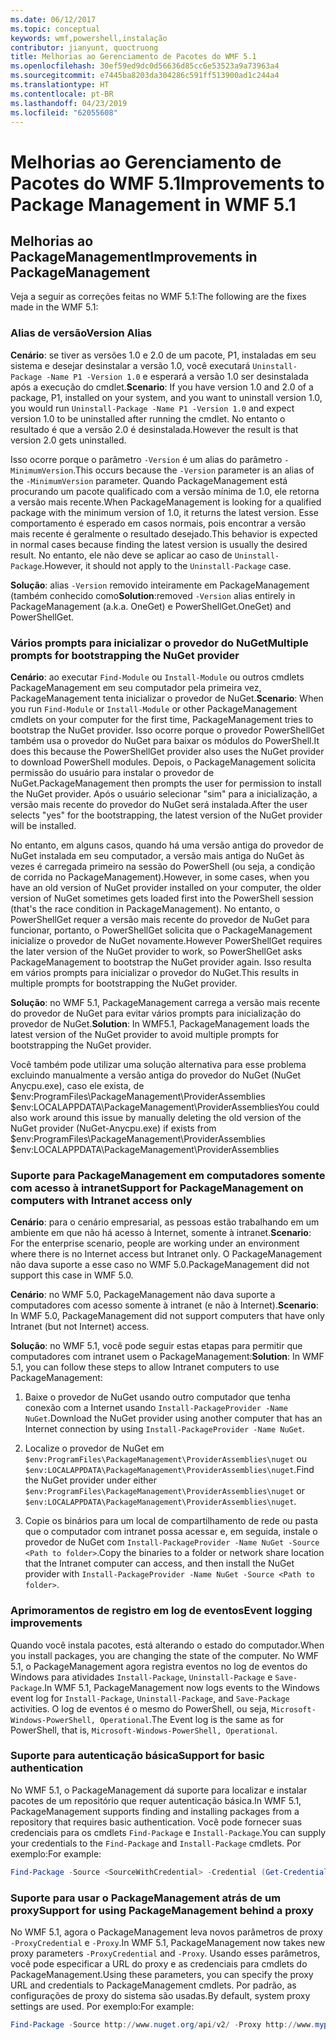 ```yaml
---
ms.date: 06/12/2017
ms.topic: conceptual
keywords: wmf,powershell,instalação
contributor: jianyunt, quoctruong
title: Melhorias ao Gerenciamento de Pacotes do WMF 5.1
ms.openlocfilehash: 30ef59ed9dc0d56636d85cc6e53523a9a73963a4
ms.sourcegitcommit: e7445ba8203da304286c591ff513900ad1c244a4
ms.translationtype: HT
ms.contentlocale: pt-BR
ms.lasthandoff: 04/23/2019
ms.locfileid: "62055608"
---
```

# <a name="improvements-to-package-management-in-wmf-51"></a><span data-ttu-id="61d97-103">Melhorias ao Gerenciamento de Pacotes do WMF 5.1</span><span class="sxs-lookup"><span data-stu-id="61d97-103">Improvements to Package Management in WMF 5.1</span></span>

## <a name="improvements-in-packagemanagement"></a><span data-ttu-id="61d97-104">Melhorias ao PackageManagement</span><span class="sxs-lookup"><span data-stu-id="61d97-104">Improvements in PackageManagement</span></span>

<span data-ttu-id="61d97-105">Veja a seguir as correções feitas no WMF 5.1:</span><span class="sxs-lookup"><span data-stu-id="61d97-105">The following are the fixes made in the WMF 5.1:</span></span>

### <a name="version-alias"></a><span data-ttu-id="61d97-106">Alias de versão</span><span class="sxs-lookup"><span data-stu-id="61d97-106">Version Alias</span></span>

<span data-ttu-id="61d97-107">**Cenário**: se tiver as versões 1.0 e 2.0 de um pacote, P1, instaladas em seu sistema e desejar desinstalar a versão 1.0, você executará `Uninstall-Package -Name P1 -Version 1.0` e esperará a versão 1.0 ser desinstalada após a execução do cmdlet.</span><span class="sxs-lookup"><span data-stu-id="61d97-107">**Scenario**: If you have version 1.0 and 2.0 of a package, P1, installed on your system, and you want to uninstall version 1.0, you would run `Uninstall-Package -Name P1 -Version 1.0` and expect version 1.0 to be uninstalled after running the cmdlet.</span></span> <span data-ttu-id="61d97-108">No entanto o resultado é que a versão 2.0 é desinstalada.</span><span class="sxs-lookup"><span data-stu-id="61d97-108">However the result is that version 2.0 gets uninstalled.</span></span>

<span data-ttu-id="61d97-109">Isso ocorre porque o parâmetro `-Version` é um alias do parâmetro `-MinimumVersion`.</span><span class="sxs-lookup"><span data-stu-id="61d97-109">This occurs because the `-Version` parameter is an alias of the `-MinimumVersion` parameter.</span></span> <span data-ttu-id="61d97-110">Quando PackageManagement está procurando um pacote qualificado com a versão mínima de 1.0, ele retorna a versão mais recente.</span><span class="sxs-lookup"><span data-stu-id="61d97-110">When PackageManagement is looking for a qualified package with the minimum version of 1.0, it returns the latest version.</span></span> <span data-ttu-id="61d97-111">Esse comportamento é esperado em casos normais, pois encontrar a versão mais recente é geralmente o resultado desejado.</span><span class="sxs-lookup"><span data-stu-id="61d97-111">This behavior is expected in normal cases because finding the latest version is usually the desired result.</span></span> <span data-ttu-id="61d97-112">No entanto, ele não deve se aplicar ao caso de `Uninstall-Package`.</span><span class="sxs-lookup"><span data-stu-id="61d97-112">However, it should not apply to the `Uninstall-Package` case.</span></span>

<span data-ttu-id="61d97-113">**Solução**: alias `-Version` removido inteiramente em PackageManagement (também conhecido como</span><span class="sxs-lookup"><span data-stu-id="61d97-113">**Solution**:removed `-Version` alias entirely in PackageManagement (a.k.a.</span></span> <span data-ttu-id="61d97-114">OneGet) e PowerShellGet.</span><span class="sxs-lookup"><span data-stu-id="61d97-114">OneGet) and PowerShellGet.</span></span>

### <a name="multiple-prompts-for-bootstrapping-the-nuget-provider"></a><span data-ttu-id="61d97-115">Vários prompts para inicializar o provedor do NuGet</span><span class="sxs-lookup"><span data-stu-id="61d97-115">Multiple prompts for bootstrapping the NuGet provider</span></span>

<span data-ttu-id="61d97-116">**Cenário**: ao executar `Find-Module` ou `Install-Module` ou outros cmdlets PackageManagement em seu computador pela primeira vez, PackageManagement tenta inicializar o provedor de NuGet.</span><span class="sxs-lookup"><span data-stu-id="61d97-116">**Scenario**: When you run `Find-Module` or `Install-Module` or other PackageManagement cmdlets on your computer for the first time, PackageManagement tries to bootstrap the NuGet provider.</span></span> <span data-ttu-id="61d97-117">Isso ocorre porque o provedor PowerShellGet também usa o provedor do NuGet para baixar os módulos do PowerShell.</span><span class="sxs-lookup"><span data-stu-id="61d97-117">It does this because the PowerShellGet provider also uses the NuGet provider to download PowerShell modules.</span></span> <span data-ttu-id="61d97-118">Depois, o PackageManagement solicita permissão do usuário para instalar o provedor de NuGet.</span><span class="sxs-lookup"><span data-stu-id="61d97-118">PackageManagement then prompts the user for permission to install the NuGet provider.</span></span> <span data-ttu-id="61d97-119">Após o usuário selecionar "sim" para a inicialização, a versão mais recente do provedor do NuGet será instalada.</span><span class="sxs-lookup"><span data-stu-id="61d97-119">After the user selects "yes" for the bootstrapping, the latest version of the NuGet provider will be installed.</span></span>

<span data-ttu-id="61d97-120">No entanto, em alguns casos, quando há uma versão antiga do provedor de NuGet instalada em seu computador, a versão mais antiga do NuGet às vezes é carregada primeiro na sessão do PowerShell (ou seja, a condição de corrida no PackageManagement).</span><span class="sxs-lookup"><span data-stu-id="61d97-120">However, in some cases, when you have an old version of NuGet provider installed on your computer, the older version of NuGet sometimes gets loaded first into the PowerShell session (that's the race condition in PackageManagement).</span></span> <span data-ttu-id="61d97-121">No entanto, o PowerShellGet requer a versão mais recente do provedor de NuGet para funcionar, portanto, o PowerShellGet solicita que o PackageManagement inicialize o provedor de NuGet novamente.</span><span class="sxs-lookup"><span data-stu-id="61d97-121">However PowerShellGet requires the later version of the NuGet provider to work, so PowerShellGet asks PackageManagement to bootstrap the NuGet provider again.</span></span> <span data-ttu-id="61d97-122">Isso resulta em vários prompts para inicializar o provedor do NuGet.</span><span class="sxs-lookup"><span data-stu-id="61d97-122">This results in multiple prompts for bootstrapping the NuGet provider.</span></span>

<span data-ttu-id="61d97-123">**Solução**: no WMF 5.1, PackageManagement carrega a versão mais recente do provedor de NuGet para evitar vários prompts para inicialização do provedor de NuGet.</span><span class="sxs-lookup"><span data-stu-id="61d97-123">**Solution**: In WMF5.1, PackageManagement loads the latest version of the NuGet provider to avoid multiple prompts for bootstrapping the NuGet provider.</span></span>

<span data-ttu-id="61d97-124">Você também pode utilizar uma solução alternativa para esse problema excluindo manualmente a versão antiga do provedor do NuGet (NuGet Anycpu.exe), caso ele exista, de $env:ProgramFiles\PackageManagement\ProviderAssemblies $env:LOCALAPPDATA\PackageManagement\ProviderAssemblies</span><span class="sxs-lookup"><span data-stu-id="61d97-124">You could also work around this issue by manually deleting the old version of the NuGet provider (NuGet-Anycpu.exe) if exists from $env:ProgramFiles\PackageManagement\ProviderAssemblies $env:LOCALAPPDATA\PackageManagement\ProviderAssemblies</span></span>


### <a name="support-for-packagemanagement-on-computers-with-intranet-access-only"></a><span data-ttu-id="61d97-125">Suporte para PackageManagement em computadores somente com acesso à intranet</span><span class="sxs-lookup"><span data-stu-id="61d97-125">Support for PackageManagement on computers with Intranet access only</span></span>

<span data-ttu-id="61d97-126">**Cenário**: para o cenário empresarial, as pessoas estão trabalhando em um ambiente em que não há acesso à Internet, somente à intranet.</span><span class="sxs-lookup"><span data-stu-id="61d97-126">**Scenario**: For the enterprise scenario, people are working under an environment where there is no Internet access but Intranet only.</span></span> <span data-ttu-id="61d97-127">O PackageManagement não dava suporte a esse caso no WMF 5.0.</span><span class="sxs-lookup"><span data-stu-id="61d97-127">PackageManagement did not support this case in WMF 5.0.</span></span>

<span data-ttu-id="61d97-128">**Cenário**: no WMF 5.0, PackageManagement não dava suporte a computadores com acesso somente à intranet (e não à Internet).</span><span class="sxs-lookup"><span data-stu-id="61d97-128">**Scenario**: In WMF 5.0, PackageManagement did not support computers that have only Intranet (but not Internet) access.</span></span>

<span data-ttu-id="61d97-129">**Solução**: no WMF 5.1, você pode seguir estas etapas para permitir que computadores com intranet usem o PackageManagement:</span><span class="sxs-lookup"><span data-stu-id="61d97-129">**Solution**: In WMF 5.1, you can follow these steps to allow Intranet computers to use PackageManagement:</span></span>

1. <span data-ttu-id="61d97-130">Baixe o provedor de NuGet usando outro computador que tenha conexão com a Internet usando `Install-PackageProvider -Name NuGet`.</span><span class="sxs-lookup"><span data-stu-id="61d97-130">Download the NuGet provider using another computer that has an Internet connection by using `Install-PackageProvider -Name NuGet`.</span></span>

2. <span data-ttu-id="61d97-131">Localize o provedor de NuGet em `$env:ProgramFiles\PackageManagement\ProviderAssemblies\nuget` ou `$env:LOCALAPPDATA\PackageManagement\ProviderAssemblies\nuget`.</span><span class="sxs-lookup"><span data-stu-id="61d97-131">Find the NuGet provider under either `$env:ProgramFiles\PackageManagement\ProviderAssemblies\nuget`  or  `$env:LOCALAPPDATA\PackageManagement\ProviderAssemblies\nuget`.</span></span>

3. <span data-ttu-id="61d97-132">Copie os binários para um local de compartilhamento de rede ou pasta que o computador com intranet possa acessar e, em seguida, instale o provedor de NuGet com `Install-PackageProvider -Name NuGet -Source <Path to folder>`.</span><span class="sxs-lookup"><span data-stu-id="61d97-132">Copy the binaries to a folder or network share location that the Intranet computer can access, and then install the NuGet provider with `Install-PackageProvider -Name NuGet -Source <Path to folder>`.</span></span>


### <a name="event-logging-improvements"></a><span data-ttu-id="61d97-133">Aprimoramentos de registro em log de eventos</span><span class="sxs-lookup"><span data-stu-id="61d97-133">Event logging improvements</span></span>

<span data-ttu-id="61d97-134">Quando você instala pacotes, está alterando o estado do computador.</span><span class="sxs-lookup"><span data-stu-id="61d97-134">When you install packages, you are changing the state of the computer.</span></span> <span data-ttu-id="61d97-135">No WMF 5.1, o PackageManagement agora registra eventos no log de eventos do Windows para atividades `Install-Package`, `Uninstall-Package` e `Save-Package`.</span><span class="sxs-lookup"><span data-stu-id="61d97-135">In WMF 5.1, PackageManagement now logs events to the Windows event log for `Install-Package`, `Uninstall-Package`, and `Save-Package` activities.</span></span> <span data-ttu-id="61d97-136">O log de eventos é o mesmo do PowerShell, ou seja, `Microsoft-Windows-PowerShell, Operational`.</span><span class="sxs-lookup"><span data-stu-id="61d97-136">The Event log  is the same as for PowerShell, that is, `Microsoft-Windows-PowerShell, Operational`.</span></span>

### <a name="support-for-basic-authentication"></a><span data-ttu-id="61d97-137">Suporte para autenticação básica</span><span class="sxs-lookup"><span data-stu-id="61d97-137">Support for basic authentication</span></span>

<span data-ttu-id="61d97-138">No WMF 5.1, o PackageManagement dá suporte para localizar e instalar pacotes de um repositório que requer autenticação básica.</span><span class="sxs-lookup"><span data-stu-id="61d97-138">In WMF 5.1, PackageManagement supports finding and installing packages from a repository that requires basic authentication.</span></span> <span data-ttu-id="61d97-139">Você pode fornecer suas credenciais para os cmdlets `Find-Package` e `Install-Package`.</span><span class="sxs-lookup"><span data-stu-id="61d97-139">You can supply your credentials to the `Find-Package` and `Install-Package` cmdlets.</span></span> <span data-ttu-id="61d97-140">Por exemplo:</span><span class="sxs-lookup"><span data-stu-id="61d97-140">For example:</span></span>

``` PowerShell
Find-Package -Source <SourceWithCredential> -Credential (Get-Credential)
```

### <a name="support-for-using-packagemanagement-behind-a-proxy"></a><span data-ttu-id="61d97-141">Suporte para usar o PackageManagement atrás de um proxy</span><span class="sxs-lookup"><span data-stu-id="61d97-141">Support for using PackageManagement behind a proxy</span></span>

<span data-ttu-id="61d97-142">No WMF 5.1, agora o PackageManagement leva novos parâmetros de proxy `-ProxyCredential` e `-Proxy`.</span><span class="sxs-lookup"><span data-stu-id="61d97-142">In WMF 5.1, PackageManagement now takes new proxy parameters `-ProxyCredential` and `-Proxy`.</span></span> <span data-ttu-id="61d97-143">Usando esses parâmetros, você pode especificar a URL do proxy e as credenciais para cmdlets do PackageManagement.</span><span class="sxs-lookup"><span data-stu-id="61d97-143">Using these parameters, you can specify the proxy URL and credentials to PackageManagement cmdlets.</span></span> <span data-ttu-id="61d97-144">Por padrão, as configurações de proxy do sistema são usadas.</span><span class="sxs-lookup"><span data-stu-id="61d97-144">By default, system proxy settings are used.</span></span> <span data-ttu-id="61d97-145">Por exemplo:</span><span class="sxs-lookup"><span data-stu-id="61d97-145">For example:</span></span>

``` PowerShell
Find-Package -Source http://www.nuget.org/api/v2/ -Proxy http://www.myproxyserver.com -ProxyCredential (Get-Credential)
```
